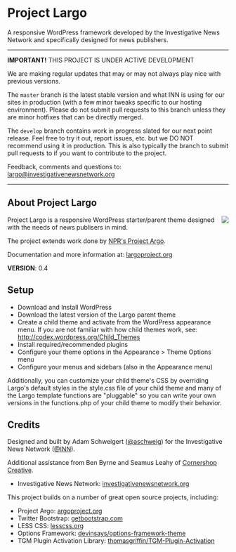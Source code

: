 # Project Largo

A responsive WordPress framework developed by the Investigative News Network and specifically designed for news publishers.

---

**IMPORTANT!** THIS PROJECT IS UNDER ACTIVE DEVELOPMENT

We are making regular updates that may or may not always play nice with previous versions.

The `master` branch is the latest stable version and what INN is using for our sites in production (with a few minor tweaks specific to our hosting environment). Please do not submit pull requests to this branch unless they are minor hotfixes that can be directly merged.

The `develop` branch contains work in progress slated for our next point release. Feel free to try it out, report issues, etc. but we DO NOT recommend using it in production. This is also typically the branch to submit pull requests to if you want to contribute to the project.

Feedback, comments and questions to: [largo@investigativenewsnetwork.org](mailto:largo@investigativenewsnetwork.org)

---

## About Project Largo
<img align="right" src="http://i.imgur.com/nXAl3bC.png" />
Project Largo is a responsive WordPress starter/parent theme designed with the needs of news publisers in mind.

The project extends work done by [NPR's Project Argo](http://argoproject.org/).

Documentation and more information at: [largoproject.org](http://largoproject.org)

**VERSION**: 0.4

## Setup

* Download and Install WordPress
* Download the latest version of the Largo parent theme
* Create a child theme and activate from the WordPress appearance menu. If you are not familiar with how child themes work, see: http://codex.wordpress.org/Child_Themes
* Install required/recommended plugins
* Configure your theme options in the Appearance > Theme Options menu
* Configure your menus and sidebars (also in the Appearance menu)

Additionally, you can customize your child theme's CSS by overriding Largo's default styles in the style.css file of your child theme and many of the Largo template functions are "pluggable" so you can write your own versions in the functions.php of your child theme to modify their behavior.

## Credits

Designed and built by Adam Schweigert ([@aschweig](http://twitter.com/aschweig)) for the Investigative News Network ([@INN](http://twitter.com/INN)).

Additional assistance from Ben Byrne and Seamus Leahy of [Cornershop Creative](http://cornershopcreative.com).

* Investigative News Network: [investigativenewsnetwork.org](http://investigativenewsnetwork.org)

This project builds on a number of great open source projects, including:

* Project Argo: [argoproject.org](http://argoproject.org/)
* Twitter Bootstrap: [getbootstrap.com](http://getbootstrap.com/)
* LESS CSS: [lesscss.org](http://lesscss.org/)
* Options Framework: [devinsays/options-framework-theme](https://github.com/devinsays/options-framework-theme)
* TGM Plugin Activation Library: [thomasgriffin/TGM-Plugin-Activation](https://github.com/thomasgriffin/TGM-Plugin-Activation)